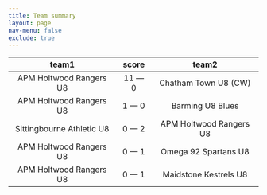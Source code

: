 ```yaml
---
title: Team summary
layout: page
nav-menu: false
exclude: true
---
```




|           team1           |    score     |          team2          |
|:-------------------------:|:------------:|:-----------------------:|
|  APM Holtwood Rangers U8  | 11 &mdash; 0 |  Chatham Town U8 (CW)   |
|  APM Holtwood Rangers U8  | 1 &mdash; 0  |    Barming U8 Blues     |
| Sittingbourne Athletic U8 | 0 &mdash; 2  | APM Holtwood Rangers U8 |
|  APM Holtwood Rangers U8  | 0 &mdash; 1  |  Omega 92 Spartans U8   |
|  APM Holtwood Rangers U8  | 0 &mdash; 1  |  Maidstone Kestrels U8  |

 <br /><br /><br />